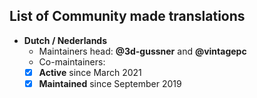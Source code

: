 ## List of Community made translations

- **Dutch / Nederlands**
  - Maintainers head: **@3d-gussner** and **@vintagepc**
  - Co-maintainers: 
  - [X] **Active**      since March 2021
  - [X] **Maintained**  since September 2019
